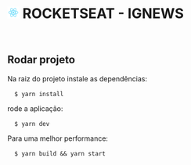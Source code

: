 # <img height="24" src="https://raw.githubusercontent.com/github/explore/80688e429a7d4ef2fca1e82350fe8e3517d3494d/topics/react/react.png" alt="NextJs" title="Next JS"/> ROCKETSEAT - IGNEWS

<br />

## **Rodar projeto**

Na raiz do projeto instale as dependências:

```
  $ yarn install
```

rode a aplicação:

```
  $ yarn dev
```

Para uma melhor performance:

```
  $ yarn build && yarn start
```
